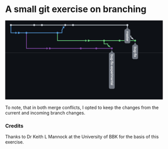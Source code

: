 # A small git exercise on branching

![inline](images/commitgraph.png)

To note, that in both merge conflicts, I opted to keep the changes from the current and incoming branch changes.

### Credits

Thanks to Dr Keith L Mannock at the University of BBK for the basis of this exercise.
